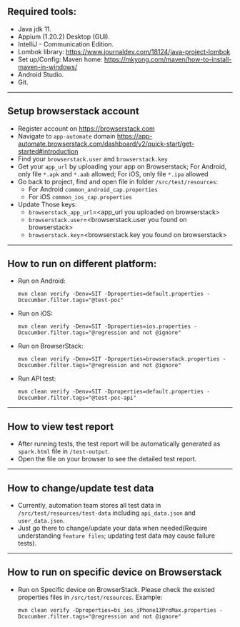 ##  Required tools:
- Java jdk 11.
- Appium (1.20.2) Desktop (GUI).
- IntelliJ - Communication Edition.
- Lombok library: https://www.journaldev.com/18124/java-project-lombok
- Set up/Config: Maven home: https://mkyong.com/maven/how-to-install-maven-in-windows/
- Android Studio.
- Git.

----
## Setup browserstack account
- Register account on https://browserstack.com
- Navigate to `app-automate` domain https://app-automate.browserstack.com/dashboard/v2/quick-start/get-started#introduction
- Find your `browserstack.user` and `browserstack.key`
- Get your `app_url` by uploading your app on Browserstack; For Android, only file `*.apk` and `*.aab` allowed; For iOS, only file `*.ipa` allowed
- Go back to project, find and open file in folder `/src/test/resources`:
  - For Android `common_android_cap.properties`
  - For iOS `common_ios_cap.properties`
- Update Those keys:
  - `browserstack_app_url`=<app_url you uploaded on browserstack>
  - `browserstack.user`=<browserstack.user you found on browserstack>
  - `browserstack.key`=<browserstack.key you found on browserstack>

----
##  How to run on different platform: 
- Run on Android:
    ```text
    mvn clean verify -Denv=SIT -Dproperties=default.properties -Dcucumber.filter.tags="@test-poc"
    ```
- Run on iOS:
    ```text
    mvn clean verify -Denv=SIT -Dproperties=ios.properties -Dcucumber.filter.tags="@regression and not @ignore"
    ```
- Run on BrowserStack:
    ```text
    mvn clean verify -Denv=SIT -Dproperties=browserstack.properties -Dcucumber.filter.tags="@regression and not @ignore"
    ```
- Run API test:
    ```text
    mvn clean verify -Denv=SIT -Dproperties=default.properties -Dcucumber.filter.tags="@test-poc-api"
    ```
----
## How to view test report
- After running tests, the test report will be automatically generated as `spark.html` file in `/test-output`.
- Open the file on your browser to see the detailed test report.
----
## How to change/update test data
- Currently, automation team stores all test data in `/src/test/resources/test-data` including `api_data.json` and `user_data.json`.
- Just go there to change/update your data when needed(Require understanding `feature files`; updating test data may cause failure tests).  
----
## How to run on specific device on Browserstack
- Run on Specific device on BrowserStack. Please check the existed properties files in `/src/test/resources`. Example:
    ```text
    mvn clean verify -Dproperties=bs_ios_iPhone13ProMax.properties -Dcucumber.filter.tags="@regression and not @ignore"
    ```

